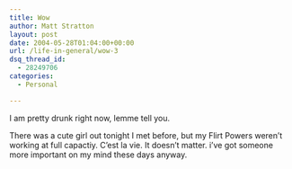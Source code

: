 ```yaml
---
title: Wow
author: Matt Stratton
layout: post
date: 2004-05-28T01:04:00+00:00
url: /life-in-general/wow-3
dsq_thread_id:
  - 28249706
categories:
  - Personal

---
```

I am pretty drunk right now, lemme tell you.

There was a cute girl out tonight I met before, but my Flirt Powers weren&#8217;t working at full capactiy. C&#8217;est la vie. It doesn&#8217;t matter. i&#8217;ve got someone more important on my mind these days anyway.